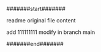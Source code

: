 #######start#######

readme original file content

add 111111111 modify in branch main

#######end#######
